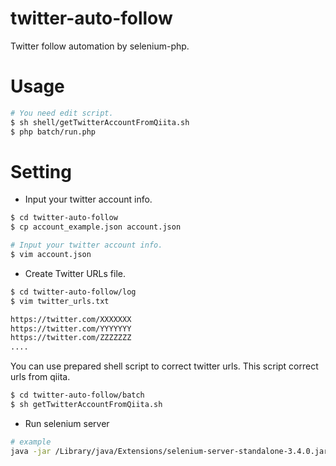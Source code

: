 # twitter-auto-follow

Twitter follow automation by selenium-php.

# Usage

```sh
# You need edit script.
$ sh shell/getTwitterAccountFromQiita.sh
$ php batch/run.php
```

# Setting 

- Input your twitter account info.

```sh
$ cd twitter-auto-follow
$ cp account_example.json account.json

# Input your twitter account info.
$ vim account.json
```

- Create Twitter URLs file.

```sh
$ cd twitter-auto-follow/log
$ vim twitter_urls.txt

https://twitter.com/XXXXXXX
https://twitter.com/YYYYYYY
https://twitter.com/ZZZZZZZ
....
```

You can use prepared shell script to correct twitter urls.
This script correct urls from qiita.
```sh 
$ cd twitter-auto-follow/batch
$ sh getTwitterAccountFromQiita.sh
```

- Run selenium server

```sh 
# example
java -jar /Library/java/Extensions/selenium-server-standalone-3.4.0.jar 
```
